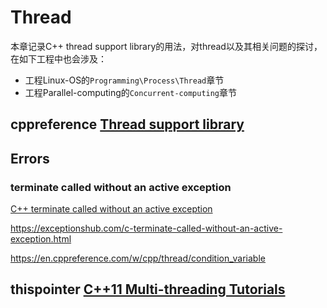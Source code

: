 # Thread

本章记录C++ thread support library的用法，对thread以及其相关问题的探讨，在如下工程中也会涉及：

- 工程Linux-OS的`Programming\Process\Thread`章节
- 工程Parallel-computing的`Concurrent-computing`章节

## cppreference [Thread support library](https://en.cppreference.com/w/cpp/thread)





## Errors

### terminate called without an active exception

[C++ terminate called without an active exception](https://stackoverflow.com/questions/7381757/c-terminate-called-without-an-active-exception)

https://exceptionshub.com/c-terminate-called-without-an-active-exception.html

https://en.cppreference.com/w/cpp/thread/condition_variable



## thispointer [C++11 Multi-threading Tutorials](https://thispointer.com/category/c/c-11/c11-threads/)


